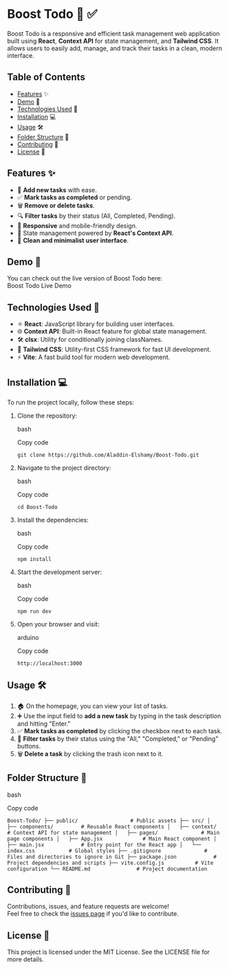 Boost Todo 📝 ✅
===============

Boost Todo is a responsive and efficient task management web application built using **React**, **Context API** for state management, and **Tailwind CSS**. It allows users to easily add, manage, and track their tasks in a clean, modern interface.

Table of Contents
-----------------

-   [Features](#features) ✨
-   [Demo](#demo) 🚀
-   [Technologies Used](#technologies-used) 🔧
-   [Installation](#installation) 💻
-   [Usage](#usage) 🛠️
-   [Folder Structure](#folder-structure) 📂
-   [Contributing](#contributing) 🤝
-   [License](#license) 📄

Features ✨
----------

-   📝 **Add new tasks** with ease.
-   ✅ **Mark tasks as completed** or pending.
-   🗑️ **Remove or delete tasks**.
-   🔍 **Filter tasks** by their status (All, Completed, Pending).
-   📱 **Responsive** and mobile-friendly design.
-   🔧 State management powered by **React's Context API**.
-   🎨 **Clean and minimalist user interface**.

Demo 🚀
-------

You can check out the live version of Boost Todo here:\
Boost Todo Live Demo

Technologies Used 🔧
--------------------

-   ⚛️ **React**: JavaScript library for building user interfaces.
-   🌐 **Context API**: Built-in React feature for global state management.
-   🛠️ **clsx**: Utility for conditionally joining classNames.
-   🎨 **Tailwind CSS**: Utility-first CSS framework for fast UI development.
-   ⚡ **Vite**: A fast build tool for modern web development.

Installation 💻
---------------

To run the project locally, follow these steps:

1.  Clone the repository:

    bash

    Copy code

    `git clone https://github.com/Aladdin-Elshamy/Boost-Todo.git`

2.  Navigate to the project directory:

    bash

    Copy code

    `cd Boost-Todo`

3.  Install the dependencies:

    bash

    Copy code

    `npm install`

4.  Start the development server:

    bash

    Copy code

    `npm run dev`

5.  Open your browser and visit:

    arduino

    Copy code

    `http://localhost:3000`

Usage 🛠️
---------

1.  🏠 On the homepage, you can view your list of tasks.
2.  ➕ Use the input field to **add a new task** by typing in the task description and hitting "Enter."
3.  ✅ **Mark tasks as completed** by clicking the checkbox next to each task.
4.  🔄 **Filter tasks** by their status using the "All," "Completed," or "Pending" buttons.
5.  🗑️ **Delete a task** by clicking the trash icon next to it.

Folder Structure 📂
-------------------

bash

Copy code

`Boost-Todo/
├── public/                 # Public assets
├── src/
│   ├── components/         # Reusable React components
│   ├── context/            # Context API for state management
│   ├── pages/              # Main page components
│   ├── App.jsx             # Main React component
│   ├── main.jsx            # Entry point for the React app
│   └── index.css           # Global styles
├── .gitignore              # Files and directories to ignore in Git
├── package.json            # Project dependencies and scripts
├── vite.config.js          # Vite configuration
└── README.md               # Project documentation`

Contributing 🤝
---------------

Contributions, issues, and feature requests are welcome!\
Feel free to check the [issues page](https://github.com/Aladdin-Elshamy/Boost-Todo/issues) if you'd like to contribute.

License 📄
----------

This project is licensed under the MIT License. See the LICENSE file for more details.
